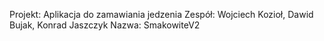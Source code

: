 Projekt: Aplikacja do zamawiania jedzenia
Zespół: Wojciech Kozioł, Dawid Bujak, Konrad Jaszczyk
Nazwa: SmakowiteV2
